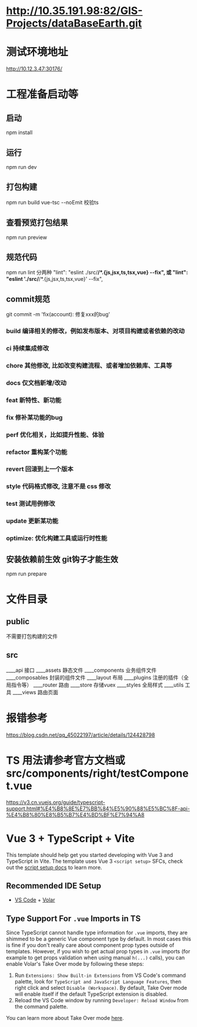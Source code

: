 # http://10.35.191.98:82/GIS-Projects/dataBaseEarth.git

# 测试环境地址
  http://10.12.3.47:30176/
# 工程准备启动等
## 启动
npm install
## 运行
npm run dev
## 打包构建
npm run build
vue-tsc --noEmit 校验ts
## 查看预览打包结果
npm run preview 
## 规范代码
npm run lint 
分两种
   "lint": "eslint ./src/**/*.{js,jsx,ts,tsx,vue} --fix",
或
   "lint": "eslint './src/**/*.{js,jsx,ts,tsx,vue}' --fix",
## commit规范
git commit -m 'fix(account): 修复xxx的bug'

### build 编译相关的修改，例如发布版本、对项目构建或者依赖的改动
### ci 持续集成修改
### chore 其他修改, 比如改变构建流程、或者增加依赖库、工具等
### docs 仅文档新增/改动
### feat 新特性、新功能
### fix 修补某功能的bug
### perf 优化相关，比如提升性能、体验
### refactor 重构某个功能
### revert 回滚到上一个版本
### style 代码格式修改, 注意不是 css 修改
### test 测试用例修改
### update 更新某功能
### optimize: 优化构建工具或运行时性能

## 安装依赖前生效 git钩子才能生效
npm run prepare
# 文件目录
## public
不需要打包构建的文件

## src
   ____api            接口
   ____assets         静态文件
   ____components     业务组件文件
   ____composables    封装的组件文件
   ____layout         布局
   ____plugins        注册的插件（全局指令等）
   ____router         路由
   ____store          存储vuex
   ____styles         全局样式
   ____utils          工具
   ____views          路由页面
# 报错参考
https://blog.csdn.net/qq_45022197/article/details/124428798
# TS 用法请参考官方文档或src/components/right/testComponet.vue
https://v3.cn.vuejs.org/guide/typescript-support.html#%E4%B8%8E%E7%BB%84%E5%90%88%E5%BC%8F-api-%E4%B8%80%E8%B5%B7%E4%BD%BF%E7%94%A8
# Vue 3 + TypeScript + Vite

This template should help get you started developing with Vue 3 and TypeScript in Vite. The template uses Vue 3 `<script setup>` SFCs, check out the [script setup docs](https://v3.vuejs.org/api/sfc-script-setup.html#sfc-script-setup) to learn more.

## Recommended IDE Setup

- [VS Code](https://code.visualstudio.com/) + [Volar](https://marketplace.visualstudio.com/items?itemName=Vue.volar)

## Type Support For `.vue` Imports in TS

Since TypeScript cannot handle type information for `.vue` imports, they are shimmed to be a generic Vue component type by default. In most cases this is fine if you don't really care about component prop types outside of templates. However, if you wish to get actual prop types in `.vue` imports (for example to get props validation when using manual `h(...)` calls), you can enable Volar's Take Over mode by following these steps:

1. Run `Extensions: Show Built-in Extensions` from VS Code's command palette, look for `TypeScript and JavaScript Language Features`, then right click and select `Disable (Workspace)`. By default, Take Over mode will enable itself if the default TypeScript extension is disabled.
2. Reload the VS Code window by running `Developer: Reload Window` from the command palette.

You can learn more about Take Over mode [here](https://github.com/johnsoncodehk/volar/discussions/471).
